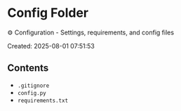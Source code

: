 # Config Folder

⚙️ Configuration - Settings, requirements, and config files

Created: 2025-08-01 07:51:53

## Contents

- `.gitignore`
- `config.py`
- `requirements.txt`
